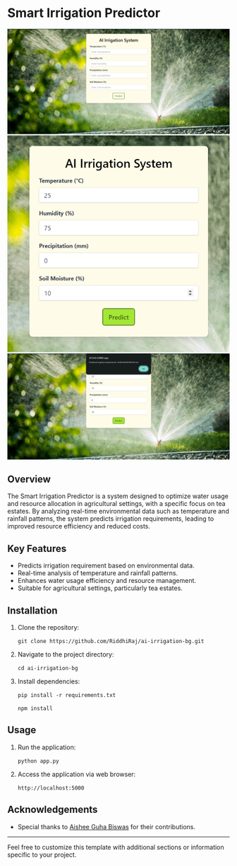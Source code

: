# Smart Irrigation Predictor

![Project Image](ss1.png)
![Project Image](ss2.png)
![Project Image](ss3.png)

## Overview

The Smart Irrigation Predictor is a system designed to optimize water usage and resource allocation in agricultural settings, with a specific focus on tea estates. By analyzing real-time environmental data such as temperature and rainfall patterns, the system predicts irrigation requirements, leading to improved resource efficiency and reduced costs.

## Key Features

- Predicts irrigation requirement based on environmental data.
- Real-time analysis of temperature and rainfall patterns.
- Enhances water usage efficiency and resource management.
- Suitable for agricultural settings, particularly tea estates.

## Installation

1. Clone the repository:

   ```
   git clone https://github.com/RiddhiRaj/ai-irrigation-bg.git
   ```

2. Navigate to the project directory:
   ```
   cd ai-irrigation-bg
   ```

3. Install dependencies:

   ```
   pip install -r requirements.txt
   ```
   ```
   npm install
   ```
## Usage

1. Run the application:

   ```
   python app.py
   ```

2. Access the application via web browser:

   ```
   http://localhost:5000
   ```


## Acknowledgements

- Special thanks to [Aishee Guha Biswas](https://github.com/aishee06) for their contributions.

---

Feel free to customize this template with additional sections or information specific to your project.
